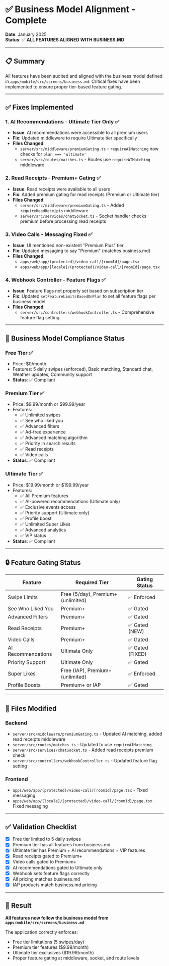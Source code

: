 # ✅ Business Model Alignment - Complete

**Date**: January 2025  
**Status**: ✅ **ALL FEATURES ALIGNED WITH BUSINESS.MD**

---

## 📋 Summary

All features have been audited and aligned with the business model defined in `apps/mobile/src/screens/business.md`. Critical fixes have been implemented to ensure proper tier-based feature gating.

---

## ✅ Fixes Implemented

### 1. AI Recommendations - Ultimate Tier Only ✅
- **Issue**: AI recommendations were accessible to all premium users
- **Fix**: Updated middleware to require Ultimate tier specifically
- **Files Changed**:
  - `server/src/middleware/premiumGating.ts` - `requireAIMatching` now checks for `plan === 'ultimate'`
  - `server/src/routes/matches.ts` - Routes use `requireAIMatching` middleware

### 2. Read Receipts - Premium+ Gating ✅
- **Issue**: Read receipts were available to all users
- **Fix**: Added premium gating for read receipts (Premium or Ultimate tier)
- **Files Changed**:
  - `server/src/middleware/premiumGating.ts` - Added `requireReadReceipts` middleware
  - `server/src/services/chatSocket.ts` - Socket handler checks premium before processing read receipts

### 3. Video Calls - Messaging Fixed ✅
- **Issue**: UI mentioned non-existent "Premium Plus" tier
- **Fix**: Updated messaging to say "Premium" (matches business.md)
- **Files Changed**:
  - `apps/web/app/(protected)/video-call/[roomId]/page.tsx`
  - `apps/web/app/[locale]/(protected)/video-call/[roomId]/page.tsx`

### 4. Webhook Controller - Feature Flags ✅
- **Issue**: Feature flags not properly set based on subscription tier
- **Fix**: Updated `setFeatureLimitsBasedOnPlan` to set all feature flags per business model
- **Files Changed**:
  - `server/src/controllers/webhookController.ts` - Comprehensive feature flag setting

---

## 🎯 Business Model Compliance Status

### Free Tier ✅
- Price: $0/month
- Features: 5 daily swipes (enforced), Basic matching, Standard chat, Weather updates, Community support
- **Status**: ✅ Compliant

### Premium Tier ✅
- Price: $9.99/month or $99.99/year
- Features:
  - ✅ Unlimited swipes
  - ✅ See who liked you
  - ✅ Advanced filters
  - ✅ Ad-free experience
  - ✅ Advanced matching algorithm
  - ✅ Priority in search results
  - ✅ Read receipts
  - ✅ Video calls
- **Status**: ✅ Compliant

### Ultimate Tier ✅
- Price: $19.99/month or $199.99/year
- Features:
  - ✅ All Premium features
  - ✅ AI-powered recommendations (Ultimate only)
  - ✅ Exclusive events access
  - ✅ Priority support (Ultimate only)
  - ✅ Profile boost
  - ✅ Unlimited Super Likes
  - ✅ Advanced analytics
  - ✅ VIP status
- **Status**: ✅ Compliant

---

## 🔒 Feature Gating Status

| Feature | Required Tier | Gating Status |
|---------|--------------|---------------|
| Swipe Limits | Free (5/day), Premium+ (unlimited) | ✅ Enforced |
| See Who Liked You | Premium+ | ✅ Gated |
| Advanced Filters | Premium+ | ✅ Gated |
| Read Receipts | Premium+ | ✅ Gated (NEW) |
| Video Calls | Premium+ | ✅ Gated |
| AI Recommendations | Ultimate Only | ✅ Gated (FIXED) |
| Priority Support | Ultimate Only | ✅ Gated |
| Super Likes | Free (IAP), Premium+ (unlimited) | ✅ Enforced |
| Profile Boosts | Premium+ or IAP | ✅ Gated |

---

## 📝 Files Modified

### Backend
- `server/src/middleware/premiumGating.ts` - Updated AI matching, added read receipts middleware
- `server/src/routes/matches.ts` - Updated to use `requireAIMatching`
- `server/src/services/chatSocket.ts` - Added read receipts premium check
- `server/src/controllers/webhookController.ts` - Updated feature flag setting

### Frontend
- `apps/web/app/(protected)/video-call/[roomId]/page.tsx` - Fixed messaging
- `apps/web/app/[locale]/(protected)/video-call/[roomId]/page.tsx` - Fixed messaging

---

## ✅ Validation Checklist

- [x] Free tier limited to 5 daily swipes
- [x] Premium tier has all features from business.md
- [x] Ultimate tier has Premium + AI recommendations + VIP features
- [x] Read receipts gated to Premium+
- [x] Video calls gated to Premium+
- [x] AI recommendations gated to Ultimate only
- [x] Webhook sets feature flags correctly
- [x] All pricing matches business.md
- [x] IAP products match business.md pricing

---

## 🎉 Result

**All features now follow the business model from `apps/mobile/src/screens/business.md`**

The application correctly enforces:
- Free tier limitations (5 swipes/day)
- Premium tier features ($9.99/month)
- Ultimate tier exclusives ($19.99/month)
- Proper feature gating at middleware, socket, and route levels

